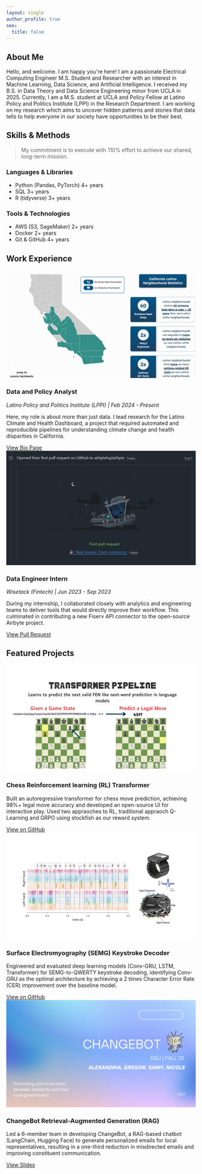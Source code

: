 ```yaml
---
layout: single
author_profile: true
seo:
  title: false 
---
```


<div id="about" class="section" data-aos="fade-up">
  <h2>About Me</h2>
  <p>Hello, and welcome. I am happy you're here! I am a passionate <span class="highlight">Electrical Computing Engineer M.S. Student and Researcher</span> with an interest in <span class="highlight">Machine Learning, Data Science, and Artificial Intelligence</span>. I received my B.S. in Data Theory and Data Science Engineering minor from UCLA in 2025. Currently, I am a M.S. student at UCLA and Policy Fellow at Latino Policy and Politics Institute (LPPI) in the Research Department. I am working on my research which aims to uncover hidden patterns and stories that data tells to help everyone in our society have opportunities to be their best.</p>
</div>

<div id="skills" class="section" data-aos="fade-up">
  <h2>Skills & Methods</h2>
  <blockquote>
    <p>My commitment is to execute with 110% effort to achieve our shared, long-term mission.</p>
  </blockquote>

  <div class="skills-list-container">
    <div class="skills-column">
      <h3>Languages & Libraries</h3>
      <ul>
        <li><i class="fab fa-python"></i> Python (Pandas, PyTorch) <span class="skill-years">4+ years</span></li>
        <li><i class="fas fa-database"></i> SQL <span class="skill-years">3+ years</span></li>
        <li><i class="fab fa-r-project"></i> R (tidyverse) <span class="skill-years">3+ years</span></li>
      </ul>
    </div>
    <div class="skills-column">
      <h3>Tools & Technologies</h3>
      <ul>
        <li><i class="fab fa-aws"></i> AWS (S3, SageMaker) <span class="skill-years">2+ years</span></li>
        <li><i class="fab fa-docker"></i> Docker <span class="skill-years">2+ years</span></li>
        <li><i class="fab fa-git-alt"></i> Git & GitHub <span class="skill-years">4+ years</span></li>
      </ul>
    </div>
  </div>
</div>

<div id="experience" class="section" data-aos="fade-up">
  <h2>Work Experience</h2>

  <div class="project-item-alternating">
    <div class="project-image">
      <a href="https://latinoclimatehealth.org/" target="_blank" rel="noopener noreferrer">
        <img src="/assets/images/lppi-dashboard.png" alt="Latino Climate and Health Dashboard" />
      </a>
    </div>
    <div class="project-details">
      <h3>Data and Policy Analyst</h3>
      <p style="font-style: italic;">Latino Policy and Politics Institute (LPPI) | Feb 2024 - Present</p>
      <p>Here, my role is about more than just data. I lead research for the Latino Climate and Health Dashboard, a project that required automated and reproducible pipelines for understanding climate change and health disparities in California.</p>
      <a href="https://latino.ucla.edu/person/samantha-alejandre/" class="btn btn--primary" target="_blank" rel="noopener noreferrer">View Bio Page</a>
    </div>
  </div>

  <div class="project-item-alternating">
    <div class="project-image">
      <a href="https://github.com/airbytehq/airbyte/pull/29304" target="_blank" rel="noopener noreferrer">
        <img src="/assets/images/airbyte-pr.png" alt="Airbyte Pull Request" />
      </a>
    </div>
    <div class="project-details">
      <h3>Data Engineer Intern</h3>
      <p style="font-style: italic;">Wisetack (Fintech) | Jun 2023 - Sep 2023</p>
      <p>During my internship, I collaborated closely with analytics and engineering teams to deliver tools that would directly improve their workflow. This culminated in contributing a new Fiserv API connector to the open-source Airbyte project.</p>
      <a href="https://github.com/airbytehq/airbyte/pull/29304" class="btn btn--primary" target="_blank" rel="noopener noreferrer">View Pull Request</a>
    </div>
  </div>
</div>

<div id="projects" class="section" data-aos="fade-up">
  <h2>Featured Projects</h2>

  <div class="project-item-alternating">
    <div class="project-image">
      <img src="/assets/images/chess-rl.png" alt="Chess RL Transformer" />
    </div>
    <div class="project-details">
      <h3>Chess Reinforcement learning (RL) Transformer</h3>
      <p>Built an autoregressive transformer for chess move prediction, achieving 98%+ legal move accuracy and developed an open-source UI for interactive play. Used two appraoches to RL, traditional appraoch Q-Learning and GRPO using stockfish as our reward system.</p>
      <a href="https://github.com/EmilGou/RL-Chess" class="btn btn--primary" target="_blank" rel="noopener noreferrer">View on GitHub</a>
    </div>
  </div>

  <div class="project-item-alternating">
    <div class="project-image">
      <img src="/assets/images/semg-keystroke.png" alt="SEMG Keystroke Decoder" />
    </div>
    <div class="project-details">
      <h3>Surface Electromyography (SEMG) Keystroke Decoder</h3>
      <p>Engineered and evaluated deep learning models (Conv-GRU, LSTM, Transformer) for SEMG-to-QWERTY keystroke decoding, identifying Conv-GRU as the optimal architecture by achieving a 2 times Character Error Rate (CER) improvement over the baseline model.</p>
      <a href="https://github.com/alejandresam/emg2qwerty" class="btn btn--primary" target="_blank" rel="noopener noreferrer">View on GitHub</a>
    </div>
  </div>

  <div class="project-item-alternating">
    <div class="project-image">
      <img src="/assets/images/changebot.png" alt="ChangeBot" />
    </div>
    <div class="project-details">
      <h3>ChangeBot Retrieval-Augmented Generation (RAG)</h3>
      <p>Led a 6-member team in developing ChangeBot, a RAG-based chatbot (LangChain, Hugging Face) to generate personalized emails for local representatives, resulting in a one-third reduction in misdirected emails and improving constituent communication.</p>
      <a href="https://www.canva.com/design/DAF1bLTsLLQ/cjCLoRAA2Tckw4SrSnQhrQ/view" class="btn btn--primary" target="_blank" rel="noopener noreferrer">View Slides</a>
    </div>
  </div>
</div>

<script>
  AOS.init({
    duration: 800, // animation duration in milliseconds
    once: true,    // whether animation should happen only once - while scrolling down
  });
</script>
